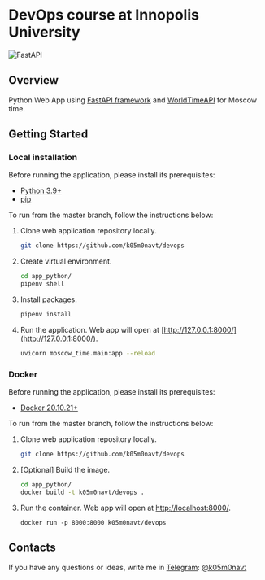 # DevOps course at Innopolis University

![FastAPI](https://img.shields.io/badge/FastAPI-005571?style=for-the-badge&logo=fastapi)

## Overview

Python Web App using [FastAPI framework](https://fastapi.tiangolo.com) and [WorldTimeAPI](http://worldtimeapi.org) for Moscow time.

## Getting Started

### Local installation

Before running the application, please install its prerequisites:

- [Python 3.9+](https://www.python.org/downloads/)
- [pip](https://pip.pypa.io/en/stable/installation/)

To run from the master branch, follow the instructions below:

1. Clone web application repository locally.
   ```bash
   git clone https://github.com/k05m0navt/devops
   ```
2. Create virtual environment.
   ```bash
   cd app_python/
   pipenv shell
   ```
3. Install packages.
   ```bash
   pipenv install
   ```
4. Run the application. Web app will open at [http://127.0.0.1:8000/](http://127.0.0.1:8000/).

   ```bash
   uvicorn moscow_time.main:app --reload
   ```

### Docker

Before running the application, please install its prerequisites:

- [Docker 20.10.21+](https://docs.docker.com/get-docker/)

To run from the master branch, follow the instructions below:

1. Clone web application repository locally.
   ```bash
   git clone https://github.com/k05m0navt/devops
   ```
2. [Optional] Build the image.
   ```bash
   cd app_python/
   docker build -t k05m0navt/devops .
   ```
3. Run the container. Web app will open at [http://localhost:8000/](http://localhost:8000/).
   ```
   docker run -p 8000:8000 k05m0navt/devops
   ```

## Contacts

If you have any questions or ideas, write me in [Telegram](https://telegram.org): [@k05m0navt](https://t.me/k05m0navt/)

